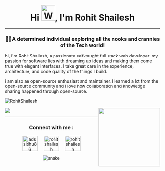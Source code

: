 <h1 align="center">Hi <img src="https://raw.githubusercontent.com/nixin72/nixin72/master/wave.gif" 
         alt="Waving hand animated gif"
         height="50"
         width="45" />, I'm Rohit Shailesh</h1>
 <hr>
<h3 align="center">👨‍💻A determined individual exploring all the nooks and crannies of the Tech world!</h3>
<p> hi, i'm Rohit Shailesh, a passionate self-taught full stack web developer. my passion for software lies with dreaming up ideas and making them come true with elegant interfaces. I take great care in the experience, architecture, and code quality of the things I build.</p>

<p>i am also an open-source enthusiast and maintainer. I learned a lot from the open-source community and i love how collaboration and knowledge sharing happened through open-source.</p>
        

<!--
**RohitShailesh/RohitShailesh** is a ✨ _special_ ✨ repository because its `README.md` (this file) appears on your GitHub profile.

Here are some ideas to get you started:

- 🔭 I’m currently working on ...
- 🌱 I’m currently learning ...
- 👯 I’m looking to collaborate on ...
- 🤔 I’m looking for help with ...
- 💬 Ask me about ...
- 📫 How to reach me: ...
- 😄 Pronouns: ...
- ⚡ Fun fact: ...
-->





<p align="left"> <img src="https://komarev.com/ghpvc/?username=RohitShailesh&label=Profile%20views&color=brightgreen&style=plastic" alt="RohitShailesh" /> </p>
<img align="right" height="190px" width="200" src="https://cdn.dribbble.com/users/1292677/screenshots/6139167/avento.gif">

<img src="https://github-readme-stats.vercel.app/api?username=RohitShailesh&&show_icons=true&title_color=FFFF00&icon_color=FFC312&text_color=EEFBFB&bg_color=007CC7">
<hr>
<h3 align="center">Connect with me :</h3>
<p align="center">
         <a href="https://twitter.com/rohitsv91" target="_blank"><img align="center" src="https://img.icons8.com/cute-clipart/64/000000/twitter.png" alt="adssidhu86" height="50" width="50" /></a> &nbsp;&nbsp;&nbsp;
<a href="https://www.linkedin.com/in/rohitshailesh74/" target="_blank"><img align="center" src="https://img.icons8.com/cute-clipart/64/000000/linkedin.png" alt="rohitshailesh" height="50" width="50" /></a>&nbsp;&nbsp;&nbsp;&nbsp;
<a href="https://www.facebook.com/profile.php?id=100010002196732" target="_blank"><img align="center" src="https://img.icons8.com/cute-clipart/64/000000/facebook.png" alt="rohitshailesh" height="50" width="50" /></a>
</p>
<p align="center">
  <img src="https://github.com/RohitShailesh/raw/output/github-contribution-grid-snake.svg" alt="snake"></center>
</p>

